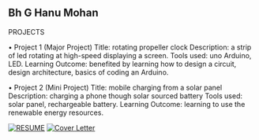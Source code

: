 ## Bh G Hanu Mohan

PROJECTS

• Project 1 (Major Project)
Title: rotating propeller clock
Description: a strip of led rotating at high-speed displaying a screen.
Tools used: uno Arduino, LED.
Learning Outcome: benefited by learning how to design a circuit, design
architecture, basics of coding an Arduino. 


• Project 2 (Mini Project)
Title: mobile charging from a solar panel
Description: charging a phone though solar sourced battery
Tools used: solar panel, rechargeable battery.
Learning Outcome: learning to use the renewable energy resources.

[![RESUME](https://camo.githubusercontent.com/4b13b6096b93dbb3402fd54b604f94e94e30150361ba38727b3e30a09accb960/68747470733a2f2f696d672e736869656c64732e696f2f62616467652f476f6f676c6544726976652d3041363643323f7374796c653d666f722d7468652d6261646765266c6f676f3d476f6f676c654472697665266c6f676f436f6c6f723d7768697465)](https://drive.google.com/file/d/1uo2VcH2qJpKL0GTuGYml76wLoQUTBwIC/view?usp=sharing)
[![Cover Letter](https://camo.githubusercontent.com/4b13b6096b93dbb3402fd54b604f94e94e30150361ba38727b3e30a09accb960/68747470733a2f2f696d672e736869656c64732e696f2f62616467652f476f6f676c6544726976652d3041363643323f7374796c653d666f722d7468652d6261646765266c6f676f3d476f6f676c654472697665266c6f676f436f6c6f723d7768697465)](https://drive.google.com/file/d/1fB9GgIuENI2T8SnSi6mzttTAogL-VqsZ/view?usp=sharing)
